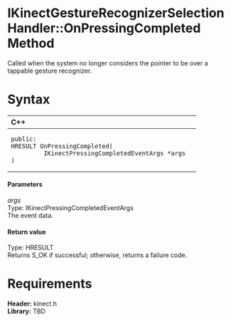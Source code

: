 IKinectGestureRecognizerSelectionHandler::OnPressingCompleted Method  
====================================================================  

Called when the system no longer considers the pointer to be over a tappable gesture recognizer. <span id="syntaxSection"></span>

Syntax  
======  

<table>
<colgroup>
<col width="100%" />
</colgroup>
<thead>
<tr class="header">
<th align="left">C++</th>
</tr>
</thead>
<tbody>
<tr class="odd">
<td align="left"><pre><code>public:  
HRESULT OnPressingCompleted(  
         IKinectPressingCompletedEventArgs *args  
)</code></pre></td>
</tr>
</tbody>
</table>

<span id="ID4EG"></span>
#### Parameters  

*args*    
Type: IKinectPressingCompletedEventArgs  
The event data.  

<span id="ID4EP"></span>
#### Return value  

Type: HRESULT  
Returns S\_OK if successful; otherwise, returns a failure code.  

<span id="requirements"></span>

Requirements  
============  

**Header:** kinect.h  
**Library:** TBD  



<!--Please do not edit the data in the comment block below.-->
<!--
TOCTitle : OnPressingCompleted Method
RLTitle : IKinectGestureRecognizerSelectionHandler::OnPressingCompleted Method
KeywordK : OnPressingCompleted method
KeywordK : IKinectGestureRecognizerSelectionHandler::OnPressingCompleted method
KeywordF : IKinectGestureRecognizerSelectionHandler::OnPressingCompleted
KeywordF : OnPressingCompleted
KeywordF : Microsoft.Kinect.kinect.IKinectGestureRecognizerSelectionHandler.OnPressingCompleted(IKinectPressingCompletedEventArgs)
KeywordA : M:Microsoft.Kinect.kinect.IKinectGestureRecognizerSelectionHandler.OnPressingCompleted(IKinectPressingCompletedEventArgs)
AssetID : M:Microsoft.Kinect.kinect.IKinectGestureRecognizerSelectionHandler.OnPressingCompleted(IKinectPressingCompletedEventArgs)
Locale : en-us
CommunityContent : 1
APIType : Managed
APILocation : 
APIName : Microsoft.Kinect.kinect.IKinectGestureRecognizerSelectionHandler::OnPressingCompleted
TargetOS : Windows
TopicType : kbSyntax
DevLang : C++
DocSet : K4Wv2
ProjType : K4Wv2Proj
Technology : Kinect for Windows
Product : Kinect for Windows SDK v2
productversion : 20
-->
